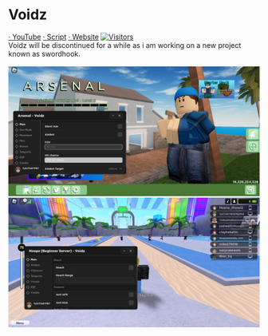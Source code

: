 # Voidz
[· YouTube](https://www.youtube.com/channel/UCvwwKecs9_8dUrihKg-j5Ow)  [· Script](https://raw.githubusercontent.com/RTrade/Voidz/main/other-scripts/Loadstring.lua)  [· Website](https://rtrade.github.io) 
[![Visitors](https://visitor-badge.glitch.me/badge?page_id=RTrade.Voidz)](https://github.com/RTrade/Voidz)
<br>
Voidz will be discontinued for a while as i am working on a new project known as swordhook.
<br>
<br>
![arsenal](other-scripts/ss/RobloxScreenShot20230204_125239167.png)
<br>
![hoopz](other-scripts/ss/RobloxScreenShot20230204_131925959.png)
<br>
